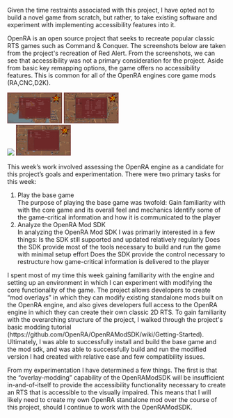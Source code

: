 Given the time restraints associated with this project, I have opted not to build a novel game from scratch, but rather, to take existing software and experiment with implementing accessibility features into it. 

OpenRA is an open source project that seeks to recreate popular classic RTS games such as Command & Conquer. The screenshots below are taken from the project's recreation of Red Alert. From the screenshots, we can see that accessibility was not a primary consideration for the project. Aside from basic key remapping options, the game offers no accessibility features. This is common for all of the OpenRA engines core game mods (RA,CNC,D2K). 

<img style="width:25%; text-align:center" src="https://github.com/atjohans/Project-Apricate/blob/gh-pages/assets/images/image1.png?raw=true">
<img style="width:25%; text-align:center" src="https://github.com/atjohans/Project-Apricate/blob/gh-pages/assets/images/image2.png?raw=true">
<br>
<img style="width:25%; text-align:center" src="https://github.com/atjohans/Project-Apricate/blob/gh-pages/assets/images/image3.png?raw=true">
<img style="width:25%; text-align:center" src="https://github.com/atjohans/Project-Apricate/blob/gh-pages/assets/images/image4.png?raw=true">


This week’s work involved assessing the OpenRA engine as a candidate for this project’s goals and experimentation. There were two primary tasks for this week:
<ol>
  <li>
    Play the base game
  </li>
    The purpose of playing the base game was twofold: 
Gain familiarity with with the core game and its overall feel and mechanics 
Identify some of the game-critical information and how it is communicated to the player
<li>
  Analyze the OpenRA Mod SDK 
</li>
  In analyzing the OpenRA Mod SDK I was primarily interested in a few things: 
Is the SDK still supported and updated relatively regularly 
Does the SDK provide most of the tools necessary to build and run the game with minimal setup effort 
Does the SDK provide the control necessary to restructure how game-critical information is delivered to the player
</ol>
I spent most of my time this week gaining familiarity with the engine and setting up an environment in which I can experiment with modifying the core functionality of the game. The project allows developers to create “mod overlays” in which they can modify existing standalone mods built on the OpenRA engine, and also gives developers full access to the OpenRA engine in which they can create their own classic 2D RTS. To gain familiarity with the overarching structure of the project, I walked through the project's basic modding tutorial (https://github.com/OpenRA/OpenRAModSDK/wiki/Getting-Started). Ultimately, I was able to successfully install and build the base game and the mod sdk, and was able to successfully build and run the modified version I had created with relative ease and few compatibility issues. 

From my experimentation I have determined a few things.  The first is that the “overlay-modding” capability of the OpenRAModSDK will be insufficient in-and-of-itself to provide the accessibility functionality necessary to create an RTS that is accessible to the visually impaired. This means that I will likely need to create my own OpenRA standalone mod over the course of this project, should I continue to work with the OpenRAModSDK. 
